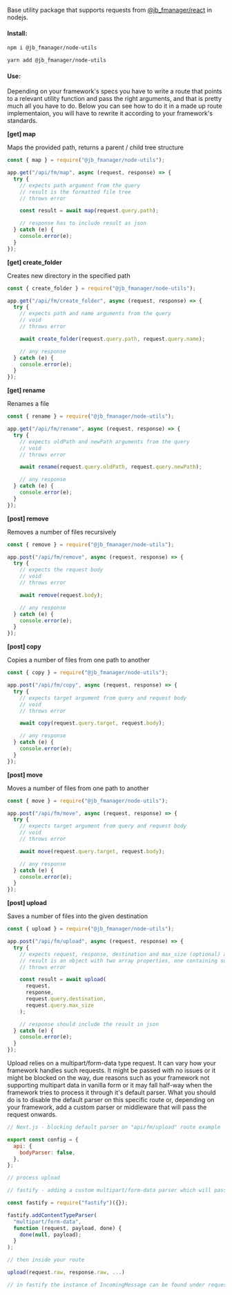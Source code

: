 <p>Base utility package that supports requests from <a href="https://github.com/jbystronski/jb-fmanager-react">@jb_fmanager/react</a> in nodejs.</p>

<h4>Install:</h4>

```bash
npm i @jb_fmanager/node-utils

yarn add @jb_fmanager/node-utils
```

<h4>Use:</h4>

<p>Depending on your framework's specs you have to write a route that points to a relevant utility function and pass the right arguments, and that is pretty much all you have to do. Below you can see how to do it in a made up route implementaion, you will have to rewrite it according to your framework's standards.</p>

<strong>[get] map</strong>

<span>Maps the provided path, returns a parent / child tree structure</span>

```js
const { map } = require("@jb_fmanager/node-utils");

app.get("/api/fm/map", async (request, response) => {
  try {
    // expects path argument from the query
    // result is the formatted file tree
    // throws error

    const result = await map(request.query.path);

    // response has to include result as json
  } catch (e) {
    console.error(e);
  }
});
```

<strong>[get] create_folder</strong>

<span>Creates new directory in the specified path</span>

```js
const { create_folder } = require("@jb_fmanager/node-utils");

app.get("/api/fm/create_folder", async (request, response) => {
  try {
    // expects path and name arguments from the query
    // void
    // throws error

    await create_folder(request.query.path, request.query.name);

    // any response
  } catch (e) {
    console.error(e);
  }
});
```

<strong>[get] rename</strong>

<span>Renames a file</span>

```js
const { rename } = require("@jb_fmanager/node-utils");

app.get("/api/fm/rename", async (request, response) => {
  try {
    // expects oldPath and newPath arguments from the query
    // void
    // throws error

    await rename(request.query.oldPath, request.query.newPath);

    // any response
  } catch (e) {
    console.error(e);
  }
});
```

<strong>[post] remove</strong>

<span>Removes a number of files recursively</span>

```js
const { remove } = require("@jb_fmanager/node-utils");

app.post("/api/fm/remove", async (request, response) => {
  try {
    // expects the request body
    // void
    // throws error

    await remove(request.body);

    // any response
  } catch (e) {
    console.error(e);
  }
});
```

<strong>[post] copy</strong>

<span>Copies a number of files from one path to another</span>

```js
const { copy } = require("@jb_fmanager/node-utils");

app.post("/api/fm/copy", async (request, response) => {
  try {
    // expects target argument from query and request body
    // void
    // throws error

    await copy(request.query.target, request.body);

    // any response
  } catch (e) {
    console.error(e);
  }
});
```

<strong>[post] move</strong>

<span>Moves a number of files from one path to another</span>

```js
const { move } = require("@jb_fmanager/node-utils");

app.post("/api/fm/move", async (request, response) => {
  try {
    // expects target argument from query and request body
    // void
    // throws error

    await move(request.query.target, request.body);

    // any response
  } catch (e) {
    console.error(e);
  }
});
```

<strong>[post] upload</strong>

<span>Saves a number of files into the given destination</span>

```js
const { upload } = require("@jb_fmanager/node-utils");

app.post("/api/fm/upload", async (request, response) => {
  try {
    // expects request, response, destination and max_size (optional) arguments
    // result is an object with two array properties, one containing succesful and the other containing failed uploads
    // throws error

    const result = await upload(
      request,
      response,
      request.query.destination,
      request.query.max_size
    );

    // response should include the result in json
  } catch (e) {
    console.error(e);
  }
});
```

<p>Upload relies on a multipart/form-data type request. It can vary how your framework handles such requests. It might be passed with no issues or it might be blocked on the way, due reasons such as your framework not supporting multipart data in vanilla form or it may fall half-way when the framework tries to process it through it's default parser. What you should do is to disable the default parser on this specific route or, depending on your framework, add a custom parser or middleware that will pass the request onwards.</p>

```js
// Next.js - blocking default parser on "api/fm/upload" route example

export const config = {
  api: {
    bodyParser: false,
  },
};

// process upload
```

```js
// fastify - adding a custom multipart/form-data parser which will pass the request onwards

const fastify = require("fastify")({});

fastify.addContentTypeParser(
  "multipart/form-data",
  function (request, payload, done) {
    done(null, payload);
  }
);

// then inside your route

upload(request.raw, response.raw, ...)

// in fastify the instance of IncomingMessage can be found under request.raw,

```
